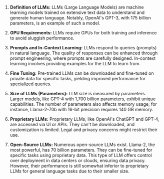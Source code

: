 1. **Definition of LLMs:** LLMs (Large Language Models) are machine learning models trained on extensive text data to understand and generate human language. Notably, OpenAI's GPT-3, with 175 billion parameters, is an example of such a model.

2. **GPU Requirements:** LLMs require GPUs for both training and inference to avoid sluggish performance.

3. **Prompts and In-Context Learning:** LLMs respond to queries (prompts) in natural language. The quality of responses can be enhanced through prompt engineering, where prompts are carefully designed. In-context learning involves providing examples for the LLM to learn from.

4. **Fine Tuning:** Pre-trained LLMs can be downloaded and fine-tuned on private data for specific tasks, yielding improved performance for specialized queries.

5. **Size of LLMs (Parameters):** LLM size is measured by parameters. Larger models, like GPT-4 with 1,700 billion parameters, exhibit unique capabilities. The number of parameters also affects memory usage; for instance, Llama-2-70b with 16-bit precision requires 140 GB memory.

6. **Proprietary LLMs:** Proprietary LLMs, like OpenAI's ChatGPT and GPT-4, are accessed via UI or APIs. They can't be downloaded, and customization is limited. Legal and privacy concerns might restrict their use.

7. **Open-Source LLMs:** Numerous open-source LLMs exist. Llama-2, the most powerful, has 70 billion parameters. They can be fine-tuned for specific tasks using proprietary data. This type of LLM offers control over deployment in data centers or clouds, ensuring data privacy. However, their performance is still somewhat inferior to proprietary LLMs for general language tasks due to their smaller size.